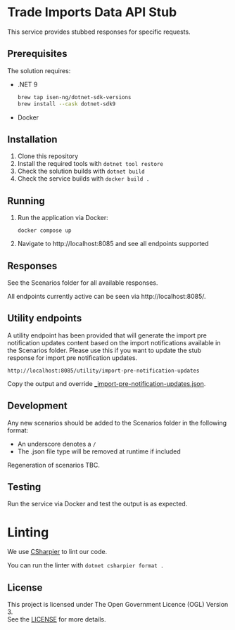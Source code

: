 # Trade Imports Data API Stub

This service provides stubbed responses for specific requests.

## Prerequisites

The solution requires:

- .NET 9

  ```bash
  brew tap isen-ng/dotnet-sdk-versions
  brew install --cask dotnet-sdk9
  ```

- Docker

## Installation

1. Clone this repository
2. Install the required tools with `dotnet tool restore`
3. Check the solution builds with `dotnet build`
4. Check the service builds with `docker build .`

## Running

1. Run the application via Docker:
   ```
   docker compose up
   ```
2. Navigate to http://localhost:8085 and see all endpoints supported

## Responses

See the Scenarios folder for all available responses. 

All endpoints currently active can be seen via http://localhost:8085/.

## Utility endpoints

A utility endpoint has been provided that will generate the import pre notification updates content based on the import notifications available in the Scenarios folder. Please use this if you want to update the stub response for import pre notification updates.
```http request
http://localhost:8085/utility/import-pre-notification-updates
```

Copy the output and override [_import-pre-notification-updates.json](src/Stub/Scenarios/_import-pre-notification-updates.json).

## Development

Any new scenarios should be added to the Scenarios folder in the following format:

- An underscore denotes a `/`
- The .json file type will be removed at runtime if included

Regeneration of scenarios TBC.

## Testing

Run the service via Docker and test the output is as expected.

# Linting

We use [CSharpier](https://csharpier.com) to lint our code.

You can run the linter with `dotnet csharpier format .`

## License

This project is licensed under The Open Government Licence (OGL) Version 3.  
See the [LICENSE](./LICENSE) for more details.
